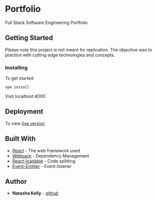 # Portfolio

Full Stack Software Engineering Portfolio

## Getting Started

Please note this project is not meant for replication. The objective was to practice with cutting edge technologies and concepts.

### Installing

To get started

```
npm install
```
Visit localhost:4000


## Deployment

To view [live version](https://portfolio-site-978df.firebaseapp.com)

## Built With

* [React](https://reactjs.org) - The web framework used
* [Webpack](https://webpack.js.org) - Dependency Management
* [React-loadable](https://github.com/jamiebuilds/react-loadable) - Code splitting
* [Event-Emitter](https://www.npmjs.com/package/event-emitter) - Event listener



## Author

* **Natasha Kelly** - [github](https://github.com/gURLmeetsCode)

